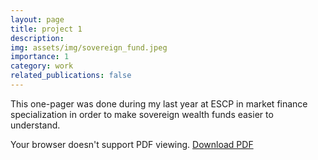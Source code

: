 ```yaml
---
layout: page
title: project 1
description:
img: assets/img/sovereign_fund.jpeg
importance: 1
category: work
related_publications: false
---
```


This one-pager was done during my last year at ESCP in market finance specialization in order to make sovereign wealth funds easier to understand.

<div class="row">
  <div class="col-sm mt-3 mt-md-0">
    <object data="{{ '/assets/pdf/one_pager_fonds_souverains.pdf' | relative_url }}" type="application/pdf" width="100%" height="500px">
      <p>Your browser doesn't support PDF viewing. <a href="{{ '/assets/pdf/one_pager_fonds_souverains.pdf' | relative_url }}">Download PDF</a></p>
    </object>
  </div>
</div>